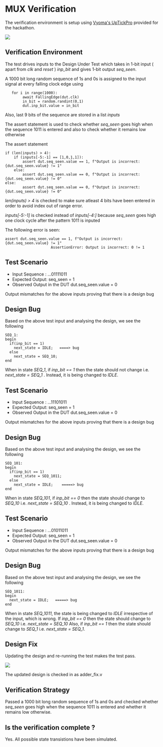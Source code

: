 # MUX Verification

The verification environment is setup using [Vyoma's UpTickPro](https://vyomasystems.com) provided for the hackathon.

![](https://i.imgur.com/3rrl0Bu.png)

## Verification Environment

The test drives inputs to the Design Under Test which takes in 1-bit input ( apart from *clk* and *reset* ) *inp_bit*  and gives 1-bit output *seq_seen*. 

A 1000 bit long random sequence of 1s and 0s is assigned to the input signal at every falling clock edge using 
```
   for i in range(1000):
        await FallingEdge(dut.clk)
        in_bit = random.randint(0,1)
        dut.inp_bit.value = in_bit
```
Also, last 9 bits of the sequence are stored in a list *inputs*

The assert statement is used to check whether *seq_seen* goes high when the sequence 1011 is entered and also to check whether it remains low otherwise

The assert statement

```
if (len(inputs) > 4):
    if (inputs[-5:-1] == [1,0,1,1]):
        assert dut.seq_seen.value == 1, f"Output is incorrect: {dut.seq_seen.value} != 1"
    else:
        assert dut.seq_seen.value == 0, f"Output is incorrect: {dut.seq_seen.value} != 0"
else:
        assert dut.seq_seen.value == 0, f"Output is incorrect: {dut.seq_seen.value} != 0"

```
*len(inputs) > 4* is checked to make sure atleast 4 bits have been entered in order to avoid index out of range error.

*inputs[-5:-1]* is checked instead of *inputs[-4:]* because *seq_seen* goes high one clock cycle after the pattern 1011 is inputed  


The following error is seen:
```
assert dut.seq_seen.value == 1, f"Output is incorrect: {dut.seq_seen.value} != 1"
                     AssertionError: Output is incorrect: 0 != 1
```
## Test Scenario
- Input Sequence : ...01111011
- Expected Output: seq_seen = 1
- Observed Output in the DUT dut.seq_seen.value = 0

Output mismatches for the above inputs proving that there is a design bug

## Design Bug
Based on the above test input and analysing the design, we see the following

```
SEQ_1:
begin
  if(inp_bit == 1)
    next_state = IDLE;   ====> bug
  else
    next_state = SEQ_10;
end

```
When in state *SEQ_1*, if *inp_bit == 1* then the state should not change i.e. *next_state = SEQ_1* . Instead, it is being changed to *IDLE*.

## Test Scenario
- Input Sequence : ...11101011
- Expected Output: seq_seen = 1
- Observed Output in the DUT dut.seq_seen.value = 0

Output mismatches for the above inputs proving that there is a design bug

## Design Bug
Based on the above test input and analysing the design, we see the following

```
SEQ_101:
begin
  if(inp_bit == 1)
    next_state = SEQ_1011;
  else
    next_state = IDLE;    =====> bug
end

```
When in state *SEQ_101*, if *inp_bit == 0* then the state should change to *SEQ_10* i.e. *next_state = SEQ_10* . Instead, it is being changed to *IDLE*.

## Test Scenario
- Input Sequence : ...01011011
- Expected Output: seq_seen = 1
- Observed Output in the DUT dut.seq_seen.value = 0

Output mismatches for the above inputs proving that there is a design bug

## Design Bug
Based on the above test input and analysing the design, we see the following

```
SEQ_1011:
begin
  next_state = IDLE;   =====> bug
end

```
When in state *SEQ_1011*, the state is being changed to *IDLE* irrespective of the input, which is wrong. If *inp_bit == 0* then the state should change to *SEQ_10* i.e. *next_state = SEQ_10* Also,  if *inp_bit == 1* then the state should change to *SEQ_1* i.e. *next_state = SEQ_1*.

## Design Fix
Updating the design and re-running the test makes the test pass.

![](https://i.imgur.com/oh52jY7.png)

The updated design is checked in as adder_fix.v

## Verification Strategy
Passed a 1000 bit long random sequence of 1s and 0s and checked whether *seq_seen* goes high when the sequence 1011 is entered and whether it remains low otherwise.

## Is the verification complete ?
Yes. All possible state transistions have been simulated.